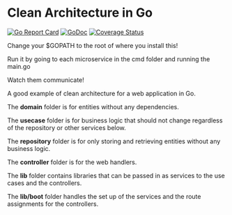# Clean Architecture in Go

[![Go Report Card](https://goreportcard.com/badge/cloudtamer/portal)](https://goreportcard.com/report/cloudtamer/portal)
[![GoDoc](https://godoc.org/cloudtamer/portal?status.svg)](https://godoc.org/cloudtamer/portal)
[![Coverage Status](https://coveralls.io/repos/github/pt-arvind/gocleanarchitecture/badge.svg?branch=master&randid=4)](https://coveralls.io/github/pt-arvind/gocleanarchitecture?branch=master)

Change your $GOPATH to the root of where you install this!

Run it by going to each microservice in the cmd folder and running the main.go

Watch them communicate!


A good example of clean architecture for a web application in Go.

The **domain** folder is for entities without any dependencies.

The **usecase** folder is for business logic that should not change regardless
of the repository or other services below.

The **repository** folder is for only storing and retrieving entities without
any business logic.

The **controller** folder is for the web handlers.

The **lib** folder contains libraries that can be passed in as services to the
use cases and the controllers.

The **lib/boot** folder handles the set up of the services and the route
assignments for the controllers.

